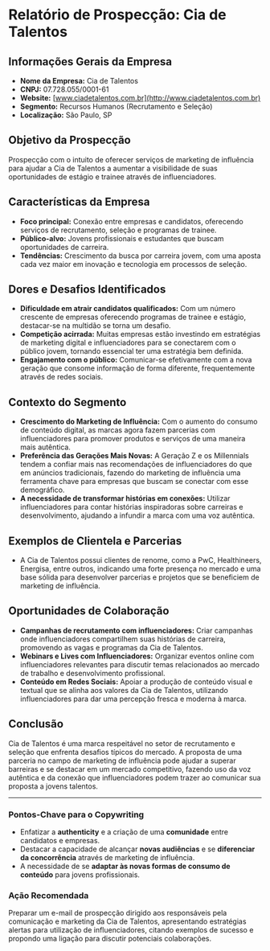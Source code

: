 # Relatório de Prospecção: Cia de Talentos

## Informações Gerais da Empresa
- **Nome da Empresa:** Cia de Talentos
- **CNPJ:** 07.728.055/0001-61
- **Website:** [www.ciadetalentos.com.br](http://www.ciadetalentos.com.br)
- **Segmento:** Recursos Humanos (Recrutamento e Seleção)
- **Localização:** São Paulo, SP

## Objetivo da Prospecção
Prospecção com o intuito de oferecer serviços de marketing de influência para ajudar a Cia de Talentos a aumentar a visibilidade de suas oportunidades de estágio e trainee através de influenciadores.

## Características da Empresa
- **Foco principal:** Conexão entre empresas e candidatos, oferecendo serviços de recrutamento, seleção e programas de trainee.
- **Público-alvo:** Jovens profissionais e estudantes que buscam oportunidades de carreira.
- **Tendências:** Crescimento da busca por carreira jovem, com uma aposta cada vez maior em inovação e tecnologia em processos de seleção.

## Dores e Desafios Identificados
- **Dificuldade em atrair candidatos qualificados:** Com um número crescente de empresas oferecendo programas de trainee e estágio, destacar-se na multidão se torna um desafio.
- **Competição acirrada:** Muitas empresas estão investindo em estratégias de marketing digital e influenciadores para se conectarem com o público jovem, tornando essencial ter uma estratégia bem definida.
- **Engajamento com o público:** Comunicar-se efetivamente com a nova geração que consome informação de forma diferente, frequentemente através de redes sociais.

## Contexto do Segmento
- **Crescimento do Marketing de Influência:** Com o aumento do consumo de conteúdo digital, as marcas agora fazem parcerias com influenciadores para promover produtos e serviços de uma maneira mais autêntica.
- **Preferência das Gerações Mais Novas:** A Geração Z e os Millennials tendem a confiar mais nas recomendações de influenciadores do que em anúncios tradicionais, fazendo do marketing de influência uma ferramenta chave para empresas que buscam se conectar com esse demográfico.
- **A necessidade de transformar histórias em conexões:** Utilizar influenciadores para contar histórias inspiradoras sobre carreiras e desenvolvimento, ajudando a infundir a marca com uma voz autêntica.

## Exemplos de Clientela e Parcerias
- A Cia de Talentos possui clientes de renome, como a PwC, Healthineers, Energisa, entre outros, indicando uma forte presença no mercado e uma base sólida para desenvolver parcerias e projetos que se beneficiem de marketing de influência.

## Oportunidades de Colaboração
- **Campanhas de recrutamento com influenciadores:** Criar campanhas onde influenciadores compartilhem suas histórias de carreira, promovendo as vagas e programas da Cia de Talentos.
- **Webinars e Lives com Influenciadores:** Organizar eventos online com influenciadores relevantes para discutir temas relacionados ao mercado de trabalho e desenvolvimento profissional. 
- **Conteúdo em Redes Sociais:** Apoiar a produção de conteúdo visual e textual que se alinha aos valores da Cia de Talentos, utilizando influenciadores para dar uma percepção fresca e moderna à marca.

## Conclusão
Cia de Talentos é uma marca respeitável no setor de recrutamento e seleção que enfrenta desafios típicos do mercado. A proposta de uma parceria no campo de marketing de influência pode ajudar a superar barreiras e se destacar em um mercado competitivo, fazendo uso da voz autêntica e da conexão que influenciadores podem trazer ao comunicar sua proposta a jovens talentos.

---

### Pontos-Chave para o Copywriting
- Enfatizar a **authenticity** e a criação de uma **comunidade** entre candidatos e empresas.
- Destacar a capacidade de alcançar **novas audiências** e se **diferenciar da concorrência** através de marketing de influência.
- A necessidade de se **adaptar às novas formas de consumo de conteúdo** para jovens profissionais.

### Ação Recomendada
Preparar um e-mail de prospecção dirigido aos responsáveis pela comunicação e marketing da Cia de Talentos, apresentando estratégias alertas para utilização de influenciadores, citando exemplos de sucesso e propondo uma ligação para discutir potenciais colaborações.